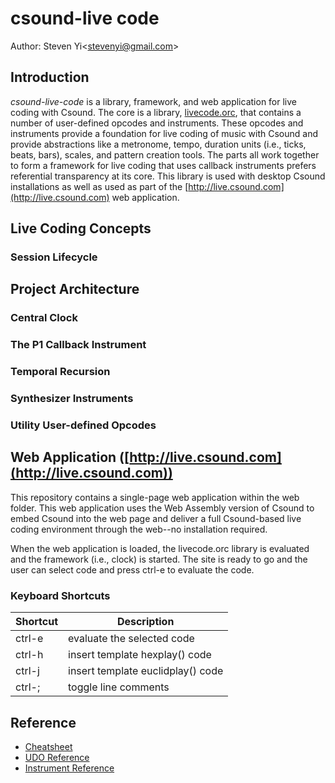 # csound-live code 

Author: Steven Yi\<stevenyi@gmail.com\>

## Introduction 

*csound-live-code* is a library, framework, and web application for live coding with Csound. The core is a library, [livecode.orc](livecode.orc), that contains a number of user-defined opcodes and instruments. These opcodes and instruments provide a foundation for live coding of music with Csound and provide abstractions like a metronome, tempo, duration units (i.e., ticks, beats, bars), scales, and pattern creation tools.  The parts all work together to form a framework for live coding that uses callback instruments prefers referential transparency at its core. This library is used with desktop Csound installations as well as used as part of the [http://live.csound.com](http://live.csound.com) web application. 



## Live Coding Concepts 

### Session Lifecycle 


## Project Architecture

### Central Clock 

### The P1 Callback Instrument

### Temporal Recursion

### Synthesizer Instruments

### Utility User-defined Opcodes

## Web Application ([http://live.csound.com](http://live.csound.com))

This repository contains a single-page web application within the web folder. This web application uses the Web Assembly version of Csound to embed Csound into the web page and deliver a full Csound-based live coding environment through the web--no installation required.    

When the web application is loaded, the livecode.orc library is evaluated and the framework (i.e., clock) is started.  The site is ready to go and the user can select code and press ctrl-e to evaluate the code.  


### Keyboard Shortcuts

|Shortcut | Description |
| ------- | ------------|
| ctrl-e  | evaluate the selected code |
| ctrl-h  | insert template hexplay() code |
| ctrl-j  | insert template euclidplay() code |
| ctrl-;  | toggle line comments |



## Reference

* [Cheatsheet](cheatsheet.md)
* [UDO Reference](udoreference.md)
* [Instrument Reference](instruments.md)
